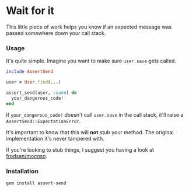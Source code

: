 # Wait for it

This little piece of work helps you know if an expected message was passed somewhere down your call stack.

### Usage

It's quite simple. Imagine you want to make sure `user.save` gets called.

```ruby
include AssertSend

user = User.find(...)

assert_send(user, :save) do
  your_dangerous_code!
end
```

If `your_dangerous_code!` doesn't call `user.save` in the call stack, it'll raise a `AssertSend::ExpectationError`.

It's important to know that this will **not** stub your method. The original implementation it's never tampered with.

If you're looking to stub things, I suggest you having a look at [frodsan/mocoso](https://github.com/frodsan/mocoso).

### Installation

```
gem install assert-send
```
